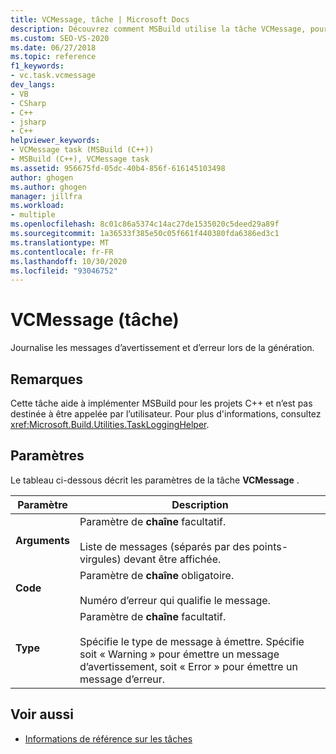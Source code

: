 ```yaml
---
title: VCMessage, tâche | Microsoft Docs
description: Découvrez comment MSBuild utilise la tâche VCMessage, pour consigner les messages d’avertissement et d’erreur pendant une génération pour les projets C++.
ms.custom: SEO-VS-2020
ms.date: 06/27/2018
ms.topic: reference
f1_keywords:
- vc.task.vcmessage
dev_langs:
- VB
- CSharp
- C++
- jsharp
- C++
helpviewer_keywords:
- VCMessage task (MSBuild (C++))
- MSBuild (C++), VCMessage task
ms.assetid: 956675fd-05dc-40b4-856f-616145103498
author: ghogen
ms.author: ghogen
manager: jillfra
ms.workload:
- multiple
ms.openlocfilehash: 8c01c86a5374c14ac27de1535020c5deed29a89f
ms.sourcegitcommit: 1a36533f385e50c05f661f440380fda6386ed3c1
ms.translationtype: MT
ms.contentlocale: fr-FR
ms.lasthandoff: 10/30/2020
ms.locfileid: "93046752"
---
```

# <a name="vcmessage-task"></a>VCMessage (tâche)

Journalise les messages d’avertissement et d’erreur lors de la génération.

## <a name="remarks"></a>Remarques

 Cette tâche aide à implémenter MSBuild pour les projets C++ et n’est pas destinée à être appelée par l’utilisateur. Pour plus d'informations, consultez <xref:Microsoft.Build.Utilities.TaskLoggingHelper>.

## <a name="parameters"></a>Paramètres

 Le tableau ci-dessous décrit les paramètres de la tâche **VCMessage** .

|Paramètre|Description|
|---------------|-----------------|
|**Arguments**|Paramètre de **chaîne** facultatif.<br /><br /> Liste de messages (séparés par des points-virgules) devant être affichée.|
|**Code**|Paramètre de **chaîne** obligatoire.<br /><br /> Numéro d’erreur qui qualifie le message.|
|**Type**|Paramètre de **chaîne** facultatif.<br /><br /> Spécifie le type de message à émettre. Spécifie soit « Warning » pour émettre un message d’avertissement, soit « Error » pour émettre un message d’erreur.|

## <a name="see-also"></a>Voir aussi

- [Informations de référence sur les tâches](../msbuild/msbuild-task-reference.md)
